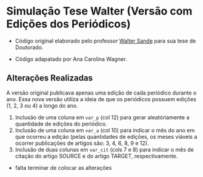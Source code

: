 # Simulação Tese Walter (Versão com Edições dos Periódicos)

* Código original elaborado pelo professor [Walter Sande](https://emap.fgv.br/corpo-docente/walter-wagner-carvalho-sande) para sua tese de Doutorado.

* Código adapatado por Ana Carolina Wagner. 

## Alterações Realizadas

A versão original publicava apenas uma edição de cada periódico durante o ano. Essa nova versão utiliza a ideia de que os periódicos possuem edições (1, 2, 3 ou 4) a longo do ano. 

1. Inclusão de uma coluna em `var_p` (col 12) para gerar aleatóriamente a quantidade de edições do periódico.
2. Inclusão de uma coluna em `var_a` (col 10) para indicar o mês do ano em que ocorreu a edição (pelas quantidades de edições, os meses viáveis a ocorrer publicações de artigos são: 3, 4, 6, 8, 9 e 12).
3. Inclusão de duas colunas em `var_cit` (cols 7 e 8) para indicar o mês de citação do artigo SOURCE e do artigo TARGET, respectivamente. 

* falta terminar de colocar as alterações
